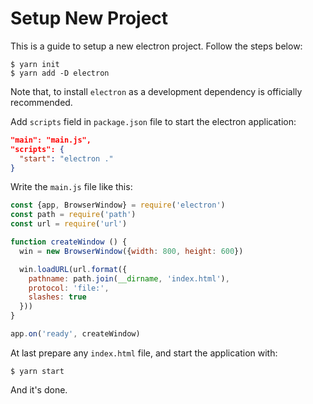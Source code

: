 # Setup New Project

This is a guide to setup a new electron project. Follow the steps below:

```console
$ yarn init
$ yarn add -D electron
```

Note that, to install `electron` as a development dependency is officially recommended.

Add `scripts` field in `package.json` file to start the electron application:

```json
"main": "main.js",
"scripts": {
  "start": "electron ."
}
```

Write the `main.js` file like this:

```javascript
const {app, BrowserWindow} = require('electron')
const path = require('path')
const url = require('url')

function createWindow () {
  win = new BrowserWindow({width: 800, height: 600})

  win.loadURL(url.format({
    pathname: path.join(__dirname, 'index.html'),
    protocol: 'file:',
    slashes: true
  }))
}

app.on('ready', createWindow)
```

At last prepare any `index.html` file, and start the application with:

```console
$ yarn start
```

And it's done.
